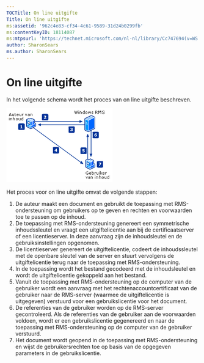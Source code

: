 ```yaml
---
TOCTitle: On line uitgifte
Title: On line uitgifte
ms:assetid: '962c4e83-cf34-4c61-9589-31d24b0299fb'
ms:contentKeyID: 18114087
ms:mtpsurl: 'https://technet.microsoft.com/nl-nl/library/Cc747694(v=WS.10)'
author: SharonSears
ms.author: SharonSears
---
```


On line uitgifte
================

In het volgende schema wordt het proces van on line uitgifte beschreven.

![alt text](/security-updates/images/Cc747694.897e47b6-fffe-4b11-bc9f-be58539b9f19(WS.10).gif "Onlinepublicatieproces")

Het proces voor on line uitgifte omvat de volgende stappen:

1.  De auteur maakt een document en gebruikt de toepassing met RMS-ondersteuning om gebruikers op te geven en rechten en voorwaarden toe te passen op de inhoud.
2.  De toepassing met RMS-ondersteuning genereert een symmetrische inhoudssleutel en vraagt een uitgiftelicentie aan bij de certificaatserver of een licentieserver. In deze aanvraag zijn de inhoudsleutel en de gebruiksinstellingen opgenomen.
3.  De licentieserver genereert de uitgiftelicentie, codeert de inhoudssleutel met de openbare sleutel van de server en stuurt vervolgens de uitgiftelicentie terug naar de toepassing met RMS-ondersteuning.
4.  In de toepassing wordt het bestand gecodeerd met de inhoudsleutel en wordt de uitgiftelicentie gekoppeld aan het bestand.
5.  Vanuit de toepassing met RMS-ondersteuning op de computer van de gebruiker wordt een aanvraag met het rechtenaccountcertificaat van de gebruiker naar de RMS-server (waarmee de uitgiftelicentie is uitgegeven) verstuurd voor een gebruikslicentie voor het document.
6.  De referenties van de gebruiker worden op de RMS-server gecontroleerd. Als de referenties van de gebruiker aan de voorwaarden voldoen, wordt er een gebruikslicentie gegenereerd en naar de toepassing met RMS-ondersteuning op de computer van de gebruiker verstuurd.
7.  Het document wordt geopend in de toepassing met RMS-ondersteuning en wijst de gebruikersrechten toe op basis van de opgegeven parameters in de gebruikslicentie.
